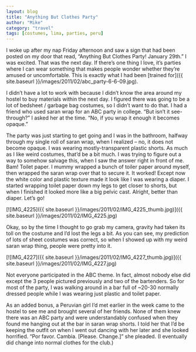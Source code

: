 ```yaml
---
layout: blog
title: "Anything But Clothes Party"
author: "Mike"
category: "travel"
tags: [costumes, lima, parties, peru]
---
```


I woke up after my nap Friday afternoon and saw a sign that had been posted on my door that read, “Anything But Clothes Party! January 29th.” I was excited. That was the next day. If there’s one thing I love, it’s parties where I can wear something that makes people wonder whether they’re amused or uncomfortable. This is exactly what I had been [trained for]({{ site.baseurl }}/images/2011/02/abc_party-6-6-09.jpg).

I didn’t have a lot to work with because I didn’t know the area around my hostel to buy materials within the next day. I figured there was going to be a lot of bedsheet / garbage bag costumes, so I didn’t want to do that. I had a friend who used saran wrap for an ABC party in college. “But isn’t it see-through?” I asked her at the time. “No, if you wrap it enough it becomes opaque.”

The party was just starting to get going and I was in the bathroom, halfway through my single roll of saran wrap, when I realized – no, it does not become opaque. I was wearing mostly-transparent plastic shorts. As much as I like weird costumes, that’d be a bit much. I was trying to figure out a way to somehow salvage this, when I saw the answer right in front of me. Bam! Toilet paper. I mummy wrapped a bunch of toiler paper around myself, then wrapped the saran wrap over that to secure it. It worked! Except now the white color and plastic texture made it look like I was wearing a diaper. I started wrapping toilet paper down my legs to get closer to shorts, but when I finished it looked more like a big pelvic cast. Alright, better than diaper. Let’s go!

[![IMG_4225]({{ site.baseurl }}/images/2011/02/IMG_4225_thumb.jpg)]({{ site.baseurl }}/images/2011/02/IMG_4225.jpg)

Okay, so by the time I thought to go grab my camera, gravity had taken its toll on the costume and I’d lost the legs a bit. As you can see, my prediction of lots of sheet costumes was correct, so when I showed up with my weird saran wrap thing, people were pretty into it.

[![IMG_4227]({{ site.baseurl }}/images/2011/02/IMG_4227_thumb.jpg)]({{ site.baseurl }}/images/2011/02/IMG_4227.jpg)

Not everyone participated in the ABC theme. In fact, almost nobody else did except the 3 people pictured previously and two of the bartenders. So for most of the party, I was walking around in a bar full of ~20-30 normally dressed people while I was wearing just plastic and toilet paper.

As an added bonus, a Peruvian girl I’d met earlier in the week came to the hostel to see me and brought several of her friends. None of them knew there was an ABC party and were understandably confused when they found me hanging out at the bar in saran wrap shorts. I told her that I’d be keeping the outfit on when I went out dancing with her later and she looked horrified. “Por favor. Cambia. [Please. Change.]” she pleaded. (I eventually did change into normal clothes for the club.)